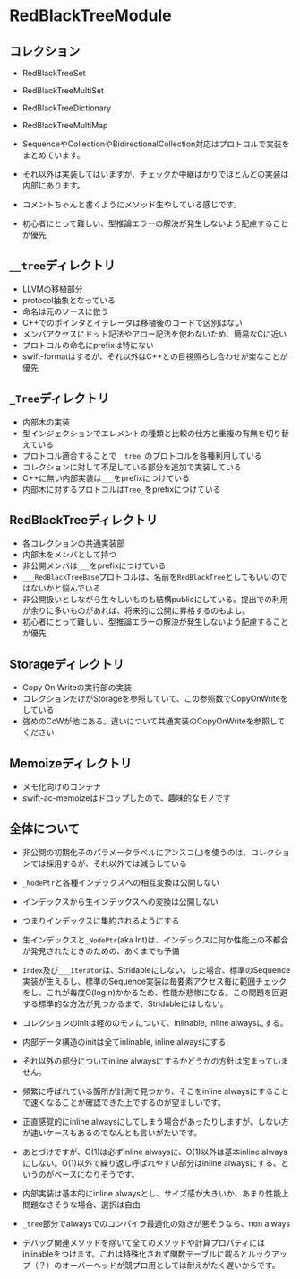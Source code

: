 # RedBlackTreeModule

## コレクション

- RedBlackTreeSet
- RedBlackTreeMultiSet
- RedBlackTreeDictionary
- RedBlackTreeMultiMap

- SequenceやCollectionやBidirectionalCollection対応はプロトコルで実装をまとめています。
- それ以外は実装してはいますが、チェックか中継ばかりでほとんどの実装は内部にあります。
- コメントちゃんと書くようにメソッド生やしている感じです。
- 初心者にとって難しい、型推論エラーの解決が発生しないよう配慮することが優先

## `__tree`ディレクトリ

- LLVMの移植部分
- protocol抽象となっている
- 命名は元のソースに倣う
- C++でのポインタとイテレータは移植後のコードで区別はない
- メンバアクセスにドット記法やアロー記法を使わないため、簡易なCに近い
- プロトコルの命名にprefixは特にない
- swift-formatはするが、それ以外はC++との目視照らし合わせが楽なことが優先

## `_Tree`ディレクトリ

- 内部木の実装
- 型インジェクションでエレメントの種類と比較の仕方と重複の有無を切り替えている
- プロトコル適合することで`__tree_`のプロトコルを各種利用している
- コレクションに対して不足している部分を追加で実装している
- C++に無い内部実装は`___`をprefixにつけている
- 内部木に対するプロトコルは`Tree_`をprefixにつけている

## RedBlackTreeディレクトリ

- 各コレクションの共通実装部
- 内部木をメンバとして持つ
- 非公開メンバは`___`をprefixにつけている
- `___RedBlackTreeBase`プロトコルは、名前を`RedBlackTree`としてもいいのではないかと悩んでいる
- 非公開扱いとしながら生々しいものも結構publicにしている。提出での利用が余りに多いものがあれば、将来的に公開に昇格するのもよし。
- 初心者にとって難しい、型推論エラーの解決が発生しないよう配慮することが優先

## Storageディレクトリ

- Copy On Writeの実行部の実装
- コレクションだけがStorageを参照していて、この参照数でCopyOnWriteをしている
- 強めのCoWが他にある。違いについて共通実装のCopyOnWriteを参照してください

## Memoizeディレクトリ

- メモ化向けのコンテナ
- swift-ac-memoizeはドロップしたので、趣味的なモノです

## 全体について

- 非公開の初期化子のパラメータラベルにアンスコ(_)を使うのは、コレクションでは採用するが、それ以外では減らしている
- `_NodePtr`と各種インデックスへの相互変換は公開しない
- インデックスから生インデックスへの変換は公開しない
- つまりインデックスに集約されるようにする
- 生インデックスと`_NodePtr`(aka Int)は、インデックスに何か性能上の不都合が発見されたときのための、あくまでも予備

- `Index`及び`___Iterator`は、Stridableにしない。した場合、標準のSequence実装が生えるし、標準のSequence実装は毎要素アクセス毎に範囲チェックをし、これが毎度O(log n)かかるため、性能が悲惨になる。この問題を回避する標準的な方法が見つかるまで、Stridableにはしない。

- コレクションのinitは軽めのモノについて、inlinable, inline alwaysにする。
- 内部データ構造のinitは全てinlinable, inline alwaysにする

- それ以外の部分についてinline alwaysにするかどうかの方針は定まっていません。
- 頻繁に呼ばれている箇所が計測で見つかり、そこをinline alwaysにすることで速くなることが確認できた上でするのが望ましいです。
- 正直感覚的にinline alwaysにしてしまう場合があったりしますが、しない方が速いケースもあるのでなんとも言いがたいです。
- あとづけですが、O(1)は必ずinline alwaysに、O(1)以外は基本inline alwaysにしない。O(1)以外で繰り返し呼ばれやすい部分はinline alwaysにする、というのがベースになりそうです。
- 内部実装は基本的にinline alwaysとし、サイズ感が大きいか、あまり性能上問題なさそうな場合、選択は自由
- `_tree`部分でalwaysでのコンパイラ最適化の効きが悪そうなら、non always

- デバッグ関連メソッドを除いて全てのメソッドや計算プロパティにはinlinableをつけます。これは特殊化されず関数テーブルに載るとルックアップ（？）のオーバーヘッドが競プロ用としては耐えがたく遅いからです。
